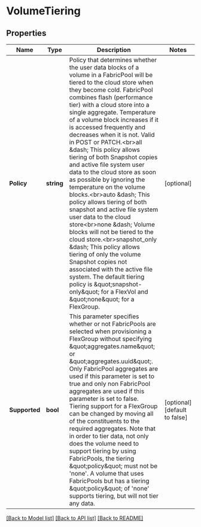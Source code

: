 # VolumeTiering

## Properties

Name | Type | Description | Notes
------------ | ------------- | ------------- | -------------
**Policy** | **string** | Policy that determines whether the user data blocks of a volume in a FabricPool will be tiered to the cloud store when they become cold. FabricPool combines flash (performance tier) with a cloud store into a single aggregate. Temperature of a volume block increases if it is accessed frequently and decreases when it is not. Valid in POST or PATCH.&lt;br&gt;all &amp;dash; This policy allows tiering of both Snapshot copies and active file system user data to the cloud store as soon as possible by ignoring the temperature on the volume blocks.&lt;br&gt;auto &amp;dash; This policy allows tiering of both snapshot and active file system user data to the cloud store&lt;br&gt;none &amp;dash; Volume blocks will not be tiered to the cloud store.&lt;br&gt;snapshot_only &amp;dash; This policy allows tiering of only the volume Snapshot copies not associated with the active file system. The default tiering policy is \&quot;snapshot-only\&quot; for a FlexVol and \&quot;none\&quot; for a FlexGroup. | [optional] 
**Supported** | **bool** | This parameter specifies whether or not FabricPools are selected when provisioning a FlexGroup without specifying \&quot;aggregates.name\&quot; or \&quot;aggregates.uuid\&quot;. Only FabricPool aggregates are used if this parameter is set to true and only non FabricPool aggregates are used if this parameter is set to false. Tiering support for a FlexGroup can be changed by moving all of the constituents to the required aggregates. Note that in order to tier data, not only does the volume need to support tiering by using FabricPools, the tiering \&quot;policy\&quot; must not be &#39;none&#39;. A volume that uses FabricPools but has a tiering \&quot;policy\&quot; of &#39;none&#39; supports tiering, but will not tier any data. | [optional] [default to false]

[[Back to Model list]](../README.md#documentation-for-models) [[Back to API list]](../README.md#documentation-for-api-endpoints) [[Back to README]](../README.md)


